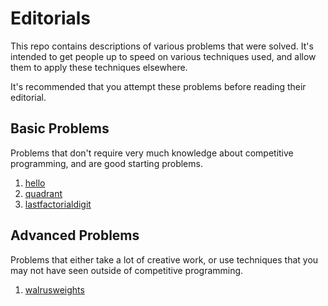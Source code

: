 # Editorials

This repo contains descriptions of various problems that were solved. It's intended to get people up to speed on various techniques used, and allow them to apply these techniques elsewhere.

It's recommended that you attempt these problems before reading their editorial.

## Basic Problems

Problems that don't require very much knowledge about competitive programming, and are good starting problems.

1. [hello](./hello.md)
2. [quadrant](./quadrant.md)
3. [lastfactorialdigit](./lastfactorialdigit.md)

## Advanced Problems 

Problems that either take a lot of creative work, or use techniques that you may not have seen outside of competitive programming.

1. [walrusweights](./walrusweights.md)
